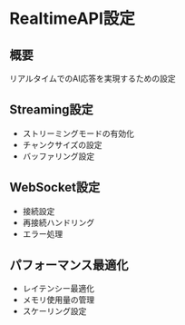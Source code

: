 # RealtimeAPI設定

## 概要

リアルタイムでのAI応答を実現するための設定

## Streaming設定

- ストリーミングモードの有効化
- チャンクサイズの設定
- バッファリング設定

## WebSocket設定

- 接続設定
- 再接続ハンドリング
- エラー処理

## パフォーマンス最適化

- レイテンシー最適化
- メモリ使用量の管理
- スケーリング設定

